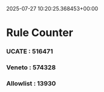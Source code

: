 2025-07-27 10:20:25.368453+00:00
# Rule Counter 
 ### UCATE : 516471

 ### Veneto : 574328

 ### Allowlist : 13930